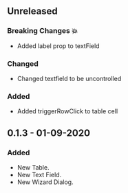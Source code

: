 ## Unreleased
### Breaking Changes :boom:
- Added label prop to textField

### Changed
- Changed textfield to be uncontrolled

### Added
- Added triggerRowClick to table cell

## 0.1.3 - 01-09-2020
### Added
- New Table.
- New Text Field.
- New Wizard Dialog.

<!-- 
Sections: 
### Breaking Changes :boom:
### Added
### Changed
### Deprecated
### Removed
### Fixed
### Security
-->
